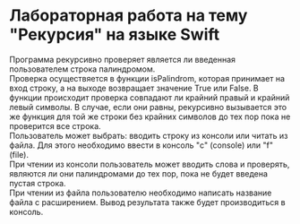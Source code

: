 # Лабораторная работа на тему "Рекурсия" на языке Swift
Программа рекурсивно проверяет является ли введенная пользователем строка палиндромом. \
Проверка осуществяется в функции isPalindrom, которая принимает на вход строку, а на выходе возвращает значение True или False. В функции происходит проверка совпадают ли крайний правый и крайний левый символы. В случае, если они равны, рекурсивно вызывается это же функция для той же строки без крайних символов до тех пор пока не проверится все строка. \
Пользователь может выбрать: вводить строку из консоли или читать из файла. Для этого необходимо ввести в консоль "c" (console) или "f" (file). \
При чтении из консоли пользователь может вводить слова и проверять, являются ли они палиндромами до тех пор, пока не будет введена пустая строка. \
При чтении из файла пользователю необходимо написать название файла с расширением. Вывод результата также будет производиться в консоль.
